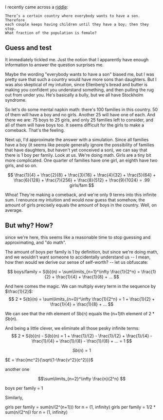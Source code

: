 I recently came across a [riddle]:

    There’s a certain country where everybody wants to have a son. Therefore
    each couple keeps having children until they have a boy; then they stop.
    What fraction of the population is female?


Guess and test
--------------

It immediately tickled me.  Just the notion that I apparently have enough
information to answer the question surprises me.

Maybe the wording "everybody wants to have a son" biased me, but I was pretty
sure that such a country would have more sons than daughters.  But I was also
skeptical of my intuition, since Ellenberg's bread and butter is making you
confident you understand something, and then pulling the rug out from under
you.  He's basically a bully, but we all have Stockholm syndrome.

So let's do some mental napkin math: there's 100 families in this country.  50
of them will have a boy and no girls.  Another 25 will have one of each.  And
there we are: 75 boys to 25 girls, and only 25 families left to consider, and
all of them will have boys too.  It seems difficult for the girls to make a
comeback.  That's the feeling.

Next up, I'd approximate the answer with a simulation.  Since all families have
a boy (it seems like people generally ignore the possibility of families that
have daughters, but haven't yet conceived a son), we can say that there is 1
boy per family.  Look at us.  We're doing math.  Girls are a tiny bit more
complicated.  One quarter of families have one girl, an eighth have two girls,
and so on.

$$ \frac{1}{4} + \frac{2}{8} + \frac{3}{16} + \frac{4}{32} + \frac{5}{64} + \frac{6}{128} + \frac{7}{256} + \frac{8}{512} + \frac{9}{1024} = .99 girls/fam $$

Whoa!  They're making a comeback, and we're only 9 terms into this infinite
sum.  I renounce my intuition and would now guess that somehow, the amount of
girls precisely equals the amount of boys in the country.  Well, on average.


But why? How?
-------------

since we're here, this seems like a reasonable time to stop guessing and
approximating, and "do math".

The amount of boys per family is 1 by definition, but since we're doing math,
and we wouldn't want someone to accidentally understand us -- I mean, how then
would we derive our sense of self-worth? -- let us obfuscate:

$$ boys/family = S{b}(n) = \sum\limits_{n=1}^\infty \frac{1}{2^n} = \frac{1}{2} + \frac{1}{4} + \frac{1}{8} + ... $$

And here comes the magic.  We can multiply every term in the sequence by $\frac{1}{2}$:
$$ 2 * S{b}(n) = \sum\limits_{n=0}^\infty \frac{1}{2^n} = 1 + \frac{1}{2} + \frac{1}{4} + \frac{1}{8} + ... $$

We can see that the nth element of Sb(n) equals the (n+1)th element of
$2 * S{b}(n)$.

And being a little clever, we eliminate all those pesky infinite terms:
$$ 2 * S{b}(n) - S{b}(n) = 1 + \frac{1}/{2} - \frac{1}/{2} + \frac{1}/{4} - \frac{1}/{4} + \frac{1}/{8} - \frac{1}/{8} + ... = 1 $$

$$S{b}(n) = 1$$




$E = \frac{mc^2}{\sqrt{1-\frac{v^2}{c^2}}}$

another one

$$$$

$$\sum\limits_{n=2}^\infty \frac{n}{2^n} $$



boys per family = 1

Similarly,

girls per family = sum(n/(2^(n+1))) for n = (1, infinity)
girls per family = 1/2 * sum(n/(2^n)) for n = (1, infinity)


[riddle]: https://quomodocumque.wordpress.com/2011/01/10/the-google-puzzle-and-the-perils-of-averaging-ratios/
